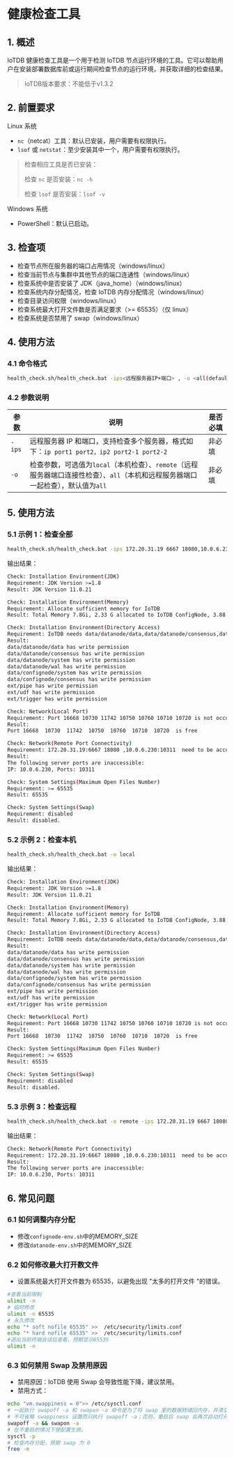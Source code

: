 <!--

    Licensed to the Apache Software Foundation (ASF) under one
    or more contributor license agreements.  See the NOTICE file
    distributed with this work for additional information
    regarding copyright ownership.  The ASF licenses this file
    to you under the Apache License, Version 2.0 (the
    "License"); you may not use this file except in compliance
    with the License.  You may obtain a copy of the License at
    
        http://www.apache.org/licenses/LICENSE-2.0
    
    Unless required by applicable law or agreed to in writing,
    software distributed under the License is distributed on an
    "AS IS" BASIS, WITHOUT WARRANTIES OR CONDITIONS OF ANY
    KIND, either express or implied.  See the License for the
    specific language governing permissions and limitations
    under the License.

-->

# 健康检查工具

## 1. 概述

IoTDB 健康检查工具是一个用于检测 IoTDB 节点运行环境的工具。它可以帮助用户在安装部署数据库前或运行期间检查节点的运行环境，并获取详细的检查结果。

> IoTDB版本要求：不能低于v1.3.2

## 2. 前置要求

Linux 系统

* `nc`（netcat）工具：默认已安装，用户需要有权限执行。
* `lsof` 或 `netstat`：至少安装其中一个，用户需要有权限执行。

> 检查相应工具是否已安装：
>
> 检查 `nc` 是否安装：`nc -h`
>
> 检查 `lsof` 是否安装：`lsof -v`

Windows 系统

* PowerShell：默认已启动。

## 3. 检查项

* 检查节点所在服务器的端口占用情况（windows/linux）
* 检查当前节点与集群中其他节点的端口连通性（windows/linux）
* 检查系统中是否安装了 JDK（java\_home）（windows/linux）
* 检查系统内存分配情况，检查 IoTDB 内存分配情况（windows/linux）
* 检查目录访问权限（windows/linux）
* 检查系统最大打开文件数是否满足要求（>= 65535）（仅 linux）
* 检查系统是否禁用了 swap（windows/linux）

## 4. 使用方法

### 4.1 命令格式

```Bash
health_check.sh/health_check.bat -ips<远程服务器IP+端口> , -o <all(default)/remote/local>
```

### 4.2 参数说明

| **参数** | **说明**                                                                                                                                    | **是否必填** |
| ---------------- | --------------------------------------------------------------------------------------------------------------------------------------------------- | -------------------- |
| `-ips`     | 远程服务器 IP 和端口，支持检查多个服务器，格式如下：`ip port1 port2，ip2 port2-1 port2-2`                                                     | 非必填             |
| `-o`       | 检查参数，可选值为`local`（本机检查）、`remote`（远程服务器端口连接性检查）、`all`（本机和远程服务器端口一起检查），默认值为`all` | 非必填             |

## 5. 使用方法

### 5.1 示例 1：检查全部

```Bash
health_check.sh/health_check.bat -ips 172.20.31.19 6667 18080,10.0.6.230 10311
```

输出结果：

```Bash
Check: Installation Environment(JDK)
Requirement: JDK Version >=1.8
Result: JDK Version 11.0.21

Check: Installation Environment(Memory)
Requirement: Allocate sufficient memory for IoTDB
Result: Total Memory 7.8Gi, 2.33 G allocated to IoTDB ConfigNode, 3.88 G allocated to IoTDB DataNode

Check: Installation Environment(Directory Access)
Requirement: IoTDB needs data/datanode/data,data/datanode/consensus,data/datanode/system,data/datanode/wal,data/confignode/system,data/confignode/consensus,ext/pipe,ext/udf,ext/trigger write permission.
Result: 
data/datanode/data has write permission
data/datanode/consensus has write permission
data/datanode/system has write permission
data/datanode/wal has write permission
data/confignode/system has write permission
data/confignode/consensus has write permission
ext/pipe has write permission
ext/udf has write permission
ext/trigger has write permission

Check: Network(Local Port)
Requirement: Port 16668 10730 11742 10750 10760 10710 10720 is not occupied
Result: 
Port 16668  10730  11742  10750  10760  10710  10720  is free

Check: Network(Remote Port Connectivity)
Requirement: 172.20.31.19:6667 18080 ,10.0.6.230:10311  need to be accessible
Result: 
The following server ports are inaccessible:
IP: 10.0.6.230, Ports: 10311 

Check: System Settings(Maximum Open Files Number)
Requirement: >= 65535
Result: 65535

Check: System Settings(Swap)
Requirement: disabled
Result: disabled.
```

### 5.2 示例 2：检查本机

```Bash
health_check.sh/health_check.bat -o local
```

输出结果：

```Bash
Check: Installation Environment(JDK)
Requirement: JDK Version >=1.8
Result: JDK Version 11.0.21

Check: Installation Environment(Memory)
Requirement: Allocate sufficient memory for IoTDB
Result: Total Memory 7.8Gi, 2.33 G allocated to IoTDB ConfigNode, 3.88 G allocated to IoTDB DataNode

Check: Installation Environment(Directory Access)
Requirement: IoTDB needs data/datanode/data,data/datanode/consensus,data/datanode/system,data/datanode/wal,data/confignode/system,data/confignode/consensus,ext/pipe,ext/udf,ext/trigger write permission.
Result: 
data/datanode/data has write permission
data/datanode/consensus has write permission
data/datanode/system has write permission
data/datanode/wal has write permission
data/confignode/system has write permission
data/confignode/consensus has write permission
ext/pipe has write permission
ext/udf has write permission
ext/trigger has write permission

Check: Network(Local Port)
Requirement: Port 16668 10730 11742 10750 10760 10710 10720 is not occupied
Result: 
Port 16668  10730  11742  10750  10760  10710  10720  is free

Check: System Settings(Maximum Open Files Number)
Requirement: >= 65535
Result: 65535

Check: System Settings(Swap)
Requirement: disabled
Result: disabled.
```

### 5.3 示例 3：检查远程

```Bash
health_check.sh/health_check.bat -o remote -ips 172.20.31.19 6667 18080,10.0.6.230 10311
```

输出结果：

```Bash
Check: Network(Remote Port Connectivity)
Requirement: 172.20.31.19:6667 18080 ,10.0.6.230:10311  need to be accessible
Result: 
The following server ports are inaccessible:
IP: 10.0.6.230, Ports: 10311
```

## 6. 常见问题

### 6.1 如何调整内存分配

* 修改`confignode-env.sh`中的MEMORY\_SIZE
* 修改`datanode-env.sh`中的MEMORY\_SIZE

### 6.2 如何修改最大打开数文件

* 设置系统最大打开文件数为 65535，以避免出现 "太多的打开文件 "的错误。

```Bash
#查看当前限制
ulimit -n
# 临时修改
ulimit -n 65535
# 永久修改
echo "* soft nofile 65535" >>  /etc/security/limits.conf
echo "* hard nofile 65535" >>  /etc/security/limits.conf
#退出当前终端会话后查看，预期显示65535
ulimit -n
```

### 6.3 如何禁用 Swap 及禁用原因

* 禁用原因：IoTDB 使用 Swap 会导致性能下降，建议禁用。
* 禁用方式：

```Bash
echo "vm.swappiness = 0">> /etc/sysctl.conf
# 一起执行 swapoff -a 和 swapon -a 命令是为了将 swap 里的数据转储回内存，并清空 swap 里的数据。
# 不可省略 swappiness 设置而只执行 swapoff -a；否则，重启后 swap 会再次自动打开，使得操作失效。
swapoff -a && swapon -a
# 在不重启的情况下使配置生效。
sysctl -p
# 检查内存分配，预期 swap 为 0
free -m
```
